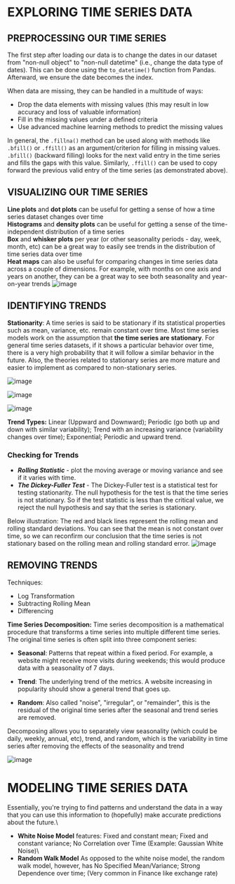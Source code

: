 # EXPLORING TIME SERIES DATA

## PREPROCESSING OUR TIME SERIES

The first step after loading our data is to change the dates in our dataset from "non-null object" to "non-null datetime" (i.e., change the data type of dates). This can be done using the `to_datetime()` function from Pandas. Afterward, we ensure the date becomes the index.


When data are missing, they can be handled in a multitude of ways: 
* Drop the data elements with missing values (this may result in low accuracy and loss of valuable information)
* Fill in the missing values under a defined criteria 
* Use advanced machine learning methods to predict the missing values
  
In general, the `.fillna()` method can be used along with methods like `.bfill()` or `.ffill()` as an argument/criterion for filling in missing values. `.bfill()` (backward filling) looks for the next valid entry in the time series and fills the gaps with this value. Similarly, `.ffill()` can be used to copy forward the previous valid entry of the time series (as demonstrated above).

## VISUALIZING OUR TIME SERIES
**Line plots** and **dot plots** can be useful for getting a sense of how a time series dataset changes over time\
**Histograms** and **density plots** can be useful for getting a sense of the time-independent distribution of a time series\
**Box** and **whisker plots** per year (or other seasonality periods - day, week, month, etc) can be a great way to easily see trends in the distribution of time series data over time\
**Heat maps** can also be useful for comparing changes in time series data across a couple of dimensions. For example, with months on one axis and years on another, they can be a great way to see both seasonality and year-on-year trends
![image](https://github.com/MarvinAgumba/EXPLORING-MODELING-TIME-SERIES-DATA/assets/122484885/20e67be2-0ae6-4180-a41f-bb25e6d42741)

## IDENTIFYING TRENDS
**Stationarity**: A time series is said to be stationary if its statistical properties such as mean, variance, etc. remain constant over time. Most time series models work on the assumption that **the time series are stationary**. For general time series datasets, if it shows a particular behavior over time, there is a very high probability that it will follow a similar behavior in the future. Also, the theories related to stationary series are more mature and easier to implement as compared to non-stationary series.

![image](https://github.com/MarvinAgumba/EXPLORING-MODELING-TIME-SERIES-DATA/assets/122484885/60855ffb-b365-4517-b7f6-030b46fa3308)

![image](https://github.com/MarvinAgumba/EXPLORING-MODELING-TIME-SERIES-DATA/assets/122484885/c5891040-4f5e-46d1-94a7-cf8654805e25)

![image](https://github.com/MarvinAgumba/EXPLORING-MODELING-TIME-SERIES-DATA/assets/122484885/4e27b9b0-eb84-4c60-a565-b8810b5f5d41)

**Trend Types:** Linear (Uppward and Downward); Periodic (go both up and down with similar variability); Trend with an increasing variance (variability changes over time); Exponential; Periodic and upward trend.

### Checking for Trends
- ***Rolling Statistic*** - plot the moving average or moving variance and see if it varies with time.
- ***The Dickey-Fuller Test*** - The Dickey-Fuller test is a statistical test for testing stationarity. The null hypothesis for the test is that the time series is not stationary. So if the test statistic is less than the critical value, we reject the null hypothesis and say that the series is stationary.

Below illustration: The red and black lines represent the rolling mean and rolling standard deviations. You can see that the mean is not constant over time, so we can reconfirm our conclusion that the time series is not stationary based on the rolling mean and rolling standard error.
![image](https://github.com/MarvinAgumba/EXPLORING-MODELING-TIME-SERIES-DATA/assets/122484885/a30b3f9e-9352-4381-8e78-cb152369c6ca)

## REMOVING TRENDS
Techniques:
- Log Transformation
- Subtracting Rolling Mean
- Differencing

**Time Series Decomposition:** Time series decomposition is a mathematical procedure that transforms a time series into multiple different time series. The original time series is often split into three component series:

- **Seasonal**: Patterns that repeat within a fixed period. For example, a website might receive more visits during weekends; this would produce data with a seasonality of 7 days.

- **Trend**: The underlying trend of the metrics. A website increasing in popularity should show a general trend that goes up.

- **Random**: Also called "noise", "irregular", or "remainder", this is the residual of the original time series after the seasonal and trend series are removed.

Decomposing allows you to separately view seasonality (which could be daily, weekly, annual, etc), trend, and random, which is the variability in time series after removing the effects of the seasonality and trend

![image](https://github.com/MarvinAgumba/EXPLORING-MODELING-TIME-SERIES-DATA/assets/122484885/5b59fd56-d0ad-4fd1-bff2-4cc13db51264)

# MODELING TIME SERIES DATA
Essentially, you're trying to find patterns and understand the data in a way that you can use this information to (hopefully) make accurate predictions about the future.\
 - **White Noise Model** features: Fixed and constant mean; Fixed and constant variance; No Correlation over Time (Example: Gaussian White Noise)\
 - **Random Walk Model** As opposed to the white noise model, the random walk model, however, has No Specified Mean/Variance; Strong Dependence over time; (Very common in Finance like exchange rate)



